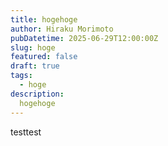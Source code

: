 ```yaml
---
title: hogehoge
author: Hiraku Morimoto
pubDatetime: 2025-06-29T12:00:00Z
slug: hoge
featured: false
draft: true
tags:
  - hoge
description:
  hogehoge
---
```


testtest